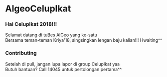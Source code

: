 # AlgeoCelupIkat

### Hai CelupIkat 2018!!!

Selamat datang di tuBes AlGeo yang ke-satu</br>
Bersama teman-teman Kriya'18, singsingkan lengan baju kalian!!!
Hwaiting^^

### Contributing

Setelah di pull, jangan lupa lapor di group CelupIkat yaa</br>
Butuh bantuan? Call 14045 untuk pertolongan pertama^^
